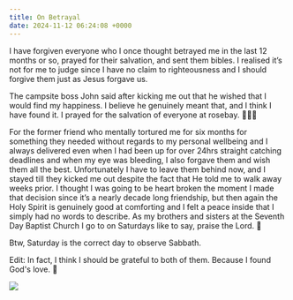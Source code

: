 ```yaml
---
title: On Betrayal
date: 2024-11-12 06:24:08 +0000
---
```


I have forgiven everyone who I once thought betrayed me in the last 12 months or so, prayed for their salvation, and sent them bibles. I realised it’s not for me to judge since I have no claim to righteousness and I should forgive them just as Jesus forgave us.

The campsite boss John said after kicking me out that he wished that I would find my happiness. I believe he genuinely meant that, and I think I have found it. I prayed for the salvation of everyone at rosebay. 🙏🫶😘

For the former friend who mentally tortured me for six months for something they needed without regards to my personal wellbeing and I always delivered even when I had been up for over 24hrs straight catching deadlines and when my eye was bleeding, I also forgave them and wish them all the best. Unfortunately I have to leave them behind now, and I stayed till they kicked me out despite the fact that He told me to walk away weeks prior. I thought I was going to be heart broken the moment I made that decision since it’s a nearly decade long friendship, but then again the Holy Spirit is genuinely good at comforting and I felt a peace inside that I simply had no words to describe. As my brothers and sisters at the Seventh Day Baptist Church I go to on Saturdays like to say, praise the Lord. 🙏

Btw, Saturday is the correct day to observe Sabbath.

Edit: In fact, I think I should be grateful to both of them. Because I found God's love. 🙏

![](/b0f62dd450d6af3fb6cbc2fd611590b8.jpeg)